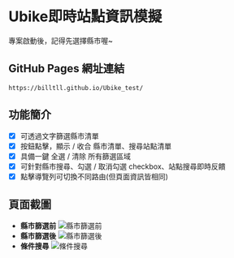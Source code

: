 # Ubike即時站點資訊模擬
專案啟動後，記得先選擇縣市喔~
## GitHub Pages 網址連結
```
https://billtll.github.io/Ubike_test/
```
## 功能簡介
- [x] 可透過文字篩選縣市清單
- [x] 按鈕點擊，顯示 / 收合 縣市清單、搜尋站點清單
- [x] 具備一鍵 全選 / 清除 所有篩選區域
- [x] 可針對縣市搜尋、勾選 / 取消勾選 checkbox、站點搜尋即時反饋
- [x] 點擊導覽列可切換不同路由(但頁面資訊皆相同)
## 頁面截圖
* **縣市篩選前**
![縣市篩選前](https://i.imgur.com/qu3kXIi.png)
* **縣市篩選後**
![縣市篩選後](https://i.imgur.com/oZwjN5d.png)
* **條件搜尋**
![條件搜尋](https://i.imgur.com/O7WobJP.png)
